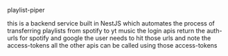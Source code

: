 playlist-piper

this is a backend service built in NestJS which automates the process of transferring playlists from spotify to yt music
the login apis return the auth-urls for spotify and google
the user needs to hit those urls and note the access-tokens
all the other apis can be called using those access-tokens
